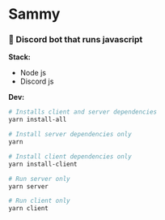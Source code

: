 # Sammy

### :tropical_fish: Discord bot that runs javascript

**Stack:**

-   Node js
-   Discord js

**Dev:**

```bash
# Installs client and server dependencies
yarn install-all

# Install server dependencies only
yarn

# Install client dependencies only
yarn install-client

# Run server only
yarn server

# Run client only
yarn client

```
